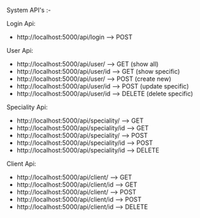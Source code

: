System API's :-

Login Api:
- http://localhost:5000/api/login      --> POST

User Api: 
- http://localhost:5000/api/user/      --> GET      (show all)
- http://localhost:5000/api/user/id    --> GET      (show specific)
- http://localhost:5000/api/user/      --> POST     (create new)
- http://localhost:5000/api/user/id    --> POST     (update specific)
- http://localhost:5000/api/user/id    --> DELETE   (delete specific)

Speciality Api: 
- http://localhost:5000/api/speciality/      --> GET
- http://localhost:5000/api/speciality/id    --> GET
- http://localhost:5000/api/speciality/      --> POST
- http://localhost:5000/api/speciality/id    --> POST
- http://localhost:5000/api/speciality/id    --> DELETE

Client Api: 
- http://localhost:5000/api/client/      --> GET
- http://localhost:5000/api/client/id    --> GET
- http://localhost:5000/api/client/      --> POST
- http://localhost:5000/api/client/id    --> POST
- http://localhost:5000/api/client/id    --> DELETE

